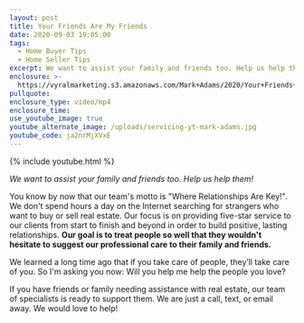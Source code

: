 ```yaml
---
layout: post
title: Your Friends Are My Friends
date: 2020-09-03 19:05:00
tags:
  - Home Buyer Tips
  - Home Seller Tips
excerpt: We want to assist your family and friends too. Help us help them!
enclosure: >-
  https://vyralmarketing.s3.amazonaws.com/Mark+Adams/2020/Your+Friends+Are+My+Friends.mp4
pullquote:
enclosure_type: video/mp4
enclosure_time:
use_youtube_image: true
youtube_alternate_image: /uploads/servicing-yt-mark-adams.jpg
youtube_code: ja2nrMjXVxE
---
```

{% include youtube.html %}

*We want to assist your family and friends too. Help us help them\!*

You know by now that our team's motto is "Where Relationships Are Key\!". We don't spend hours a day on the Internet searching for strangers who want to buy or sell real estate. Our focus is on providing five-star service to our clients from start to finish and beyond in order to build positive, lasting relationships. **Our goal is to treat people so well that they wouldn't hesitate to suggest our professional care to their family and friends.**

We learned a long time ago that if you take care of people, they’ll take care of you. So I'm asking you now: Will you help me help the people you love?&nbsp;

If you have friends or family needing assistance with real estate, our team of specialists is ready to support them. We are just a call, text, or email away. We would love to help\!
